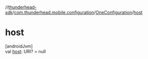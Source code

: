//[thunderhead-sdk](../../../index.md)/[com.thunderhead.mobile.configuration](../index.md)/[OneConfiguration](index.md)/[host](host.md)

# host

[androidJvm]\
val [host](host.md): URI? = null
